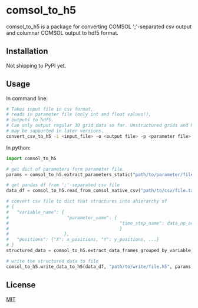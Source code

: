 # comsol_to_h5

comsol_to_h5 is a package for converting COMSOL ';'-separated csv output and
columnar COMSOL output to hdf5 format. 

## Installation
Not shipping to PyPI yet.

## Usage
In command line:
```bash
# Takes input file in csv format, 
# reads in parameter file (only int and float values!),
# outputs to hdf5. 
# Can only output regular 1D grid data so far. Unstructured grids and higher dimensions
# may be supported in later versions.
convert_csv_to_h5 -i <input_file> -o <output file> -p <parameter file> 
```

In python:
```python
import comsol_to_h5

# get dict of parameters form parameter file
params = comsol_to_h5.extract_parameters_static("path/to/parameter/file.txt")

# get pandas df from ';'-separated csv file
data_df = comsol_to_h5.read_from_comsol_native_csv("path/to/csv/file.txt")

# convert csv file to dict that structures into ahierarchy of 
# {
#   "variable_name": {
#                      "parameter_name": {
#                                          "time_step_name": data_np_array
#                                          }
#                     }, 
#   "positions": {"X": x_positions, "Y": y_positions, ...}
# }
structured_data = comsol_to_h5.extract_data_frames_grouped_by_variable_name_parameters_and_time_steps(data_df)

# write the structured data to file
comsol_to_h5.write_data_to_h5(data_df, "path/to/write/file.h5", params)
```


## License
[MIT](https://choosealicense.com/licenses/mit/)